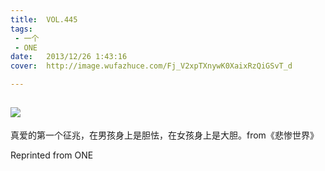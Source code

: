 ```yaml
---
title:	VOL.445
tags:
 - 一个
 - ONE
date:	2013/12/26 1:43:16
cover:	http://image.wufazhuce.com/Fj_V2xpTXnywK0XaixRzQiGSvT_d

---
```

![](http://image.wufazhuce.com/Fj_V2xpTXnywK0XaixRzQiGSvT_d)
---

真爱的第一个征兆，在男孩身上是胆怯，在女孩身上是大胆。from《悲惨世界》
 
Reprinted from ONE
